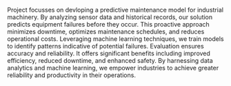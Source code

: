  Project focusses on devloping a predictive maintenance model for industrial machinery. By analyzing sensor data and historical records, our solution predicts equipment failures before they occur. This proactive approach minimizes downtime, optimizes maintenance schedules, and reduces operational costs. Leveraging machine learning techniques, we train models to identify patterns indicative of potential failures. Evaluation ensures accuracy and reliability. It offers significant benefits including improved efficiency, reduced downtime, and enhanced safety. By harnessing data analytics and machine learning, we empower industries to achieve greater reliability and productivity in their operations.
